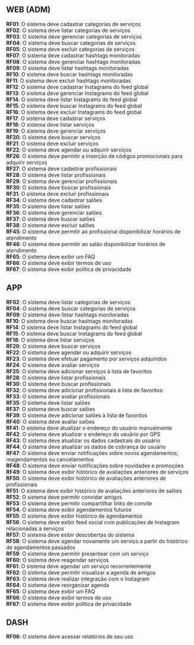 ## WEB (ADM)
**RF01**: O sistema deve cadastrar categorias de serviços    
**RF02**: O sistema deve listar categorias de serviços    
**RF03**: O sistema deve gerenciar categorias de serviços    
**RF04**: O sistema deve buscar categorias de serviços    
**RF05**: O sistema deve excluir categorias de serviços    
**RF07**: O sistema deve cadastrar hashtags monitoradas    
**RF08**: O sistema deve gerenciar hashtags monitoradas    
**RF09**: O sistema deve listar hashtags monitoradas    
**RF10**: O sistema deve buscar hashtags monitoradas    
**RF11**: O sistema deve excluir hashtags monitoradas    
**RF12**: O sistema deve cadastrar Instagrams do feed global    
**RF13**: O sistema deve gerenciar Instagrams do feed global    
**RF14**: O sistema deve listar Instagrams do feed global    
**RF15**: O sistema deve buscar Instagrams do feed global    
**RF16**: O sistema deve excluir Instagrams do feed global    
**RF17**: O sistema deve cadastrar serviços    
**RF18**: O sistema deve listar serviços    
**RF19**: O sistema deve gerenciar serviços    
**RF20**: O sistema deve buscar serviços    
**RF21**: O sistema deve excluir serviços    
**RF22**: O sistema deve agendar ou adquirir serviços    
**RF26**: O sistema deve permitir a inserção de códigos promocionais para adquirir serviços    
**RF27**: O sistema deve cadastrar profissionais    
**RF28**: O sistema deve listar profissionais    
**RF29**: O sistema deve gerenciar profissionais    
**RF30**: O sistema deve buscar profissionais    
**RF31**: O sistema deve excluir profissionais    
**RF34**: O sistema deve cadastrar salões    
**RF35**: O sistema deve listar salões    
**RF36**: O sistema deve gerenciar salões    
**RF37**: O sistema deve buscar salões    
**RF38**: O sistema deve excluir salões    
**RF45**: O sistema deve permitir ao profissional disponibilizar horários de atendimento    
**RF46**: O sistema deve permitir ao salão disponibilizar horários de atendimento    
**RF65**: O sistema deve exibir um FAQ    
**RF66**: O sistema deve exibir termos de uso    
**RF67**: O sistema deve exibir política de privacidade    

## APP
**RF02**: O sistema deve listar categorias de serviços    
**RF04**: O sistema deve buscar categorias de serviços    
**RF09**: O sistema deve listar hashtags monitoradas    
**RF10**: O sistema deve buscar hashtags monitoradas    
**RF14**: O sistema deve listar Instagrams do feed global    
**RF15**: O sistema deve buscar Instagrams do feed global    
**RF18**: O sistema deve listar serviços    
**RF20**: O sistema deve buscar serviços    
**RF22**: O sistema deve agendar ou adquirir serviços    
**RF23**: O sistema deve efetuar pagamento por serviços adquiridos    
**RF24**: O sistema deve avaliar serviços    
**RF25**: O sistema deve adicionar serviços à lista de favoritos    
**RF28**: O sistema deve listar profissionais    
**RF30**: O sistema deve buscar profissionais    
**RF32**: O sistema deve adicionar profissionais à lista de favoritos    
**RF33**: O sistema deve avaliar profissionais    
**RF35**: O sistema deve listar salões    
**RF37**: O sistema deve buscar salões    
**RF39**: O sistema deve adicionar salões à lista de favoritos    
**RF40**: O sistema deve avaliar salões    
**RF41**: O sistema deve atualizar o endereço do usuário manualmente    
**RF42**: O sistema deve atualizar o endereço do usuário por GPS    
**RF43**: O sistema deve atualizar os dados cadastrais do usuário    
**RF44**: O sistema deve atualizar os dados de cobrança do usuário    
**RF47**: O sistema deve enviar notificações sobre novos agendamentos, reagendamentos ou cancelamentos    
**RF48**: O sistema deve enviar notificações sobre novidades e promoções    
**RF49**: O sistema deve exibir histórico de avaliações anteriores de serviços    
**RF50**: O sistema deve exibir histórico de avaliações anteriores de profissionais    
**RF51**: O sistema deve exibir histórico de avaliações anteriores de salões    
**RF52**: O sistema deve permitir convidar amigos    
**RF53**: O sistema deve permitir compartilhar links de convite    
**RF54**: O sistema deve exibir agendamentos futuros    
**RF55**: O sistema deve exibir histórico de agendamentos    
**RF56**: O sistema deve exibir feed social com publicações de Instagram relacionadas a serviços    
**RF57**: O sistema deve exibir descobertas do sistema    
**RF58**: O sistema deve agendar novamente um serviço a partir do histórico de agendamentos passados    
**RF59**: O sistema deve permitir presentear com um serviço    
**RF60**: O sistema deve reagendar serviços    
**RF61**: O sistema deve agendar um serviço recorrentemente    
**RF62**: O sistema deve permitir visualizar a agenda de amigos    
**RF63**: O sistema deve realizar integração com o Instagram    
**RF64**: O sistema deve reorganizar agenda    
**RF65**: O sistema deve exibir um FAQ    
**RF66**: O sistema deve exibir termos de uso    
**RF67**: O sistema deve exibir política de privacidade    

## DASH
**RF06**: O sistema deve acessar relatórios de seu uso    
